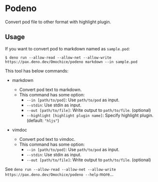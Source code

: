 # Podeno

Convert pod file to other format with highlight plugin.

## Usage

If you want to convert pod to markdown named as `sample.pod`:

```shell
$ deno run --allow-read --allow-net --allow-write https://pax.deno.dev/Omochice/podeno markdown --in sample.pod
```

This tool has below commands:

- markdown
    - Convert pod text to markdown.
    - This command has some option:
        - `--in [path/to/pod]`: Use `path/to/pod` as input.
        - `--stdin`: Use stdin as input.
        - `--out [path/to/file]`: Write output to `path/to/file`. (optional)
        - `--highlight [highlight plugin name]`: Specify highlight plugin. (default: `"hljs"`)
    

- vimdoc
    - Convert pod text to vimdoc.
    - This command has some option:
        - `--in [path/to/pod]`: Use `path/to/pod` as input.
        - `--stdin`: Use stdin as input.
        - `--out [path/to/file]`: Write output to `path/to/file`. (optional)
    


See `deno run --allow-read --allow-net --allow-write https://pax.deno.dev/Omochice/podeno --help` more...

